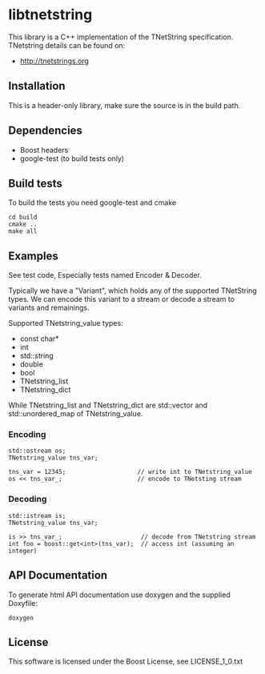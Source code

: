 # libtnetstring

This library is a C++ implementation of the TNetString specification.
TNetstring details can be found on:

-   http://tnetstrings.org

## Installation

This is a header-only library, make sure the source is in the build path.

## Dependencies

-   Boost headers
-   google-test (to build tests only)

## Build tests

To build the tests you need google-test and cmake

    cd build
    cmake ..
    make all

## Examples

See test code, Especially tests named Encoder & Decoder.

Typically we have a "Variant", which holds any of the supported TNetString types. We can encode
this variant to a stream or decode a stream to variants and remainings.

Supported TNetstring_value types:

*   const char*
*   int
*   std::string
*   double
*   bool
*   TNetstring_list
*   TNetstring_dict

While TNetstring_list and TNetstring_dict are std::vector and std::unordered_map of
TNetstring_value. 

### Encoding

    std::ostream os;
    TNetstring_value tns_var;

    tns_var = 12345;                    // write int to TNetstring_value
    os << tns_var_;                     // encode to TNetsting stream

### Decoding

    std::istream is;
    TNetstring_value tns_var;
    
    is >> tns_var_;                      // decode from TNetstring stream
    int foo = boost::get<int>(tns_var);  // access int (assuming an integer)

## API Documentation

To generate html API documentation use doxygen and the supplied Doxyfile:

    doxygen
    
## License

This software is licensed under the Boost License, see LICENSE_1_0.txt
